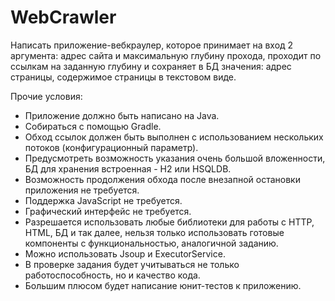 # WebCrawler

Написать приложение-вебкраулер, которое принимает на вход 2 аргумента: адрес сайта и максимальную глубину прохода, 
проходит по ссылкам на заданную глубину и сохраняет в БД значения: адрес страницы, содержимое страницы в текстовом виде.

Прочие условия:
* Приложение должно быть написано на Java.
* Собираться с помощью Gradle.
* Обход ссылок должен быть выполнен с использованием нескольких потоков (конфигурационный параметр).
* Предусмотреть возможность указания очень большой вложенности, БД для хранения встроенная - H2 или HSQLDB.
* Возможность продолжения обхода после внезапной остановки приложения не требуется.
* Поддержка JavaScript не требуется.
* Графический интерфейс не требуется.
* Разрешается использовать любые библиотеки для работы с HTTP, HTML, БД и так далее, нельзя только использовать готовые компоненты с функциональностью, аналогичной заданию.
* Можно использовать Jsoup и ExecutorService.
* В проверке задания будет учитываться не только работоспособность, но и качество кода. 
* Большим плюсом будет написание юнит-тестов к приложению.
